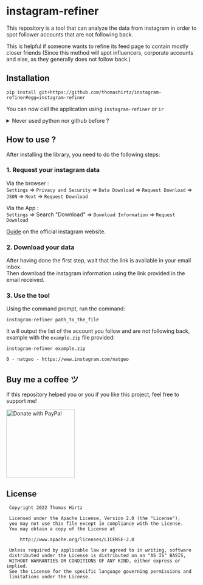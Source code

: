 # instagram-refiner

This repository is a tool that can analyze the data from instagram in order to
spot follower accounts that are not following back.

This is helpful if someone wants to refine its feed page to contain mostly closer friends 
(Since this method will spot influencers, corporate accounts and else, as they generally does not follow back.) 

## Installation


```
pip install git+https://github.com/thomashirtz/instagram-refiner#egg=instagram-refiner
```
You can now call the application using `instagram-refiner` or `ir`

<details><summary>Never used python nor github before ?</summary>

1. Install Python 3.7 or above (tutorial available online)
2. Install [pip](https://pip.pypa.io/en/stable/installation/) (Generally included with Python)
3. Run the command `pip install ...` above using your machine command prompt (Maybe you would need to launch the command prompt as administrator on Windows)

</details>

## How to use ?

After installing the library, you need to do the following steps:

### 1. Request your instagram data

Via the browser :   
``Settings`` => ``Privacy and Security`` => ``Data Download`` => ``Request Download`` => ``JSON`` => ``Next`` => ``Request Download``   

Via the App :  
``Settings`` => Search "Download" => ``Download Information`` => ``Request Download`` 

[Guide](https://help.instagram.com/181231772500920) on the official instagram website.

### 2. Download your data

After having done the first step, wait that the link is available in your email inbox.   
Then download the instagram information using the link provided in the email received.

### 3. Use the tool

Using the command prompt, run the command:
```
instagram-refiner path_to_the_file
```

It will output the list of the account you follow and are not following back, example with the `example.zip` file provided:
```
instagram-refiner example.zip

0 - natgeo - https://www.instagram.com/natgeo
```

## Buy me a coffee ツ

If this repository helped you or you if you like this project, feel free to support me!  

<a href="https://www.paypal.com/donate/?hosted_button_id=2KQR9V6PRSBPC">
  <img src="https://raw.githubusercontent.com/stefan-niedermann/paypal-donate-button/master/paypal-donate-button.png" alt="Donate with PayPal" width="180" />
</a>

## License

     Copyright 2022 Thomas Hirtz

     Licensed under the Apache License, Version 2.0 (the "License");
     you may not use this file except in compliance with the License.
     You may obtain a copy of the License at

         http://www.apache.org/licenses/LICENSE-2.0

     Unless required by applicable law or agreed to in writing, software
     distributed under the License is distributed on an "AS IS" BASIS,
     WITHOUT WARRANTIES OR CONDITIONS OF ANY KIND, either express or implied.
     See the License for the specific language governing permissions and
     limitations under the License.